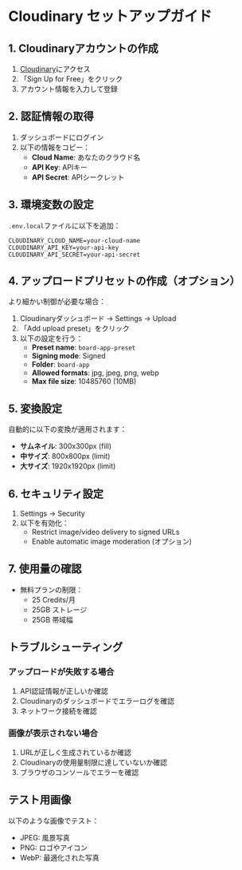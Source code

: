 # Cloudinary セットアップガイド

## 1. Cloudinaryアカウントの作成

1. [Cloudinary](https://cloudinary.com/)にアクセス
2. 「Sign Up for Free」をクリック
3. アカウント情報を入力して登録

## 2. 認証情報の取得

1. ダッシュボードにログイン
2. 以下の情報をコピー：
   - **Cloud Name**: あなたのクラウド名
   - **API Key**: APIキー
   - **API Secret**: APIシークレット

## 3. 環境変数の設定

`.env.local`ファイルに以下を追加：

```env
CLOUDINARY_CLOUD_NAME=your-cloud-name
CLOUDINARY_API_KEY=your-api-key
CLOUDINARY_API_SECRET=your-api-secret
```

## 4. アップロードプリセットの作成（オプション）

より細かい制御が必要な場合：

1. Cloudinaryダッシュボード → Settings → Upload
2. 「Add upload preset」をクリック
3. 以下の設定を行う：
   - **Preset name**: `board-app-preset`
   - **Signing mode**: Signed
   - **Folder**: `board-app`
   - **Allowed formats**: jpg, jpeg, png, webp
   - **Max file size**: 10485760 (10MB)

## 5. 変換設定

自動的に以下の変換が適用されます：

- **サムネイル**: 300x300px (fill)
- **中サイズ**: 800x800px (limit)
- **大サイズ**: 1920x1920px (limit)

## 6. セキュリティ設定

1. Settings → Security
2. 以下を有効化：
   - Restrict image/video delivery to signed URLs
   - Enable automatic image moderation (オプション)

## 7. 使用量の確認

- 無料プランの制限：
  - 25 Credits/月
  - 25GB ストレージ
  - 25GB 帯域幅

## トラブルシューティング

### アップロードが失敗する場合

1. API認証情報が正しいか確認
2. Cloudinaryのダッシュボードでエラーログを確認
3. ネットワーク接続を確認

### 画像が表示されない場合

1. URLが正しく生成されているか確認
2. Cloudinaryの使用量制限に達していないか確認
3. ブラウザのコンソールでエラーを確認

## テスト用画像

以下のような画像でテスト：
- JPEG: 風景写真
- PNG: ロゴやアイコン
- WebP: 最適化された写真
